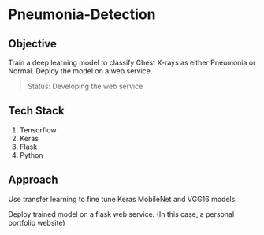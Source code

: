# Pneumonia-Detection  

## Objective
Train a deep learning model to classify Chest X-rays as either Pneumonia or Normal. Deploy the model on a web service.   

<blockquote>Status: Developing the web service </blockquote>  

## Tech Stack  
1. Tensorflow  
2. Keras  
3. Flask  
4. Python  

## Approach  
Use transfer learning to fine tune Keras MobileNet and VGG16 models.  

Deploy trained model on a flask web service. (In this case, a personal portfolio website)
